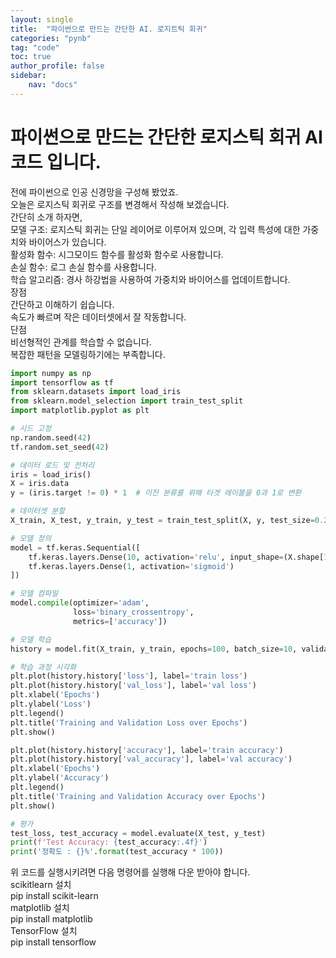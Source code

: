 ```yaml
---
layout: single
title:  "파이썬으로 만드는 간단한 AI. 로지트틱 회귀"
categories: "pynb"
tag: "code"
toc: true
author_profile: false
sidebar:
    nav: "docs"
---
```


# 파이썬으로 만드는 간단한 로지스틱 회귀 AI 코드 입니다.  
전에 파이썬으로 인공 신경망을 구성해 봤었죠.  
오늘은 로지스틱 회귀로 구조를 변경해서 작성해 보겠습니다.  
간단히 소개 하자면,  
모델 구조: 로지스틱 회귀는 단일 레이어로 이루어져 있으며, 각 입력 특성에 대한 가중치와 바이어스가 있습니다.  
활성화 함수: 시그모이드 함수를 활성화 함수로 사용합니다.  
손실 함수: 로그 손실 함수를 사용합니다.  
학습 알고리즘: 경사 하강법을 사용하여 가중치와 바이어스를 업데이트합니다.  
장점  
간단하고 이해하기 쉽습니다.  
속도가 빠르며 작은 데이터셋에서 잘 작동합니다.  
단점  
비선형적인 관계를 학습할 수 없습니다.  
복잡한 패턴을 모델링하기에는 부족합니다.  


```python
import numpy as np
import tensorflow as tf
from sklearn.datasets import load_iris
from sklearn.model_selection import train_test_split
import matplotlib.pyplot as plt

# 시드 고정
np.random.seed(42)
tf.random.set_seed(42)

# 데이터 로드 및 전처리
iris = load_iris()
X = iris.data
y = (iris.target != 0) * 1  # 이진 분류를 위해 타겟 레이블을 0과 1로 변환

# 데이터셋 분할
X_train, X_test, y_train, y_test = train_test_split(X, y, test_size=0.2, random_state=42)

# 모델 정의
model = tf.keras.Sequential([
    tf.keras.layers.Dense(10, activation='relu', input_shape=(X.shape[1],)),
    tf.keras.layers.Dense(1, activation='sigmoid')
])

# 모델 컴파일
model.compile(optimizer='adam',
              loss='binary_crossentropy',
              metrics=['accuracy'])

# 모델 학습
history = model.fit(X_train, y_train, epochs=100, batch_size=10, validation_data=(X_test, y_test))

# 학습 과정 시각화
plt.plot(history.history['loss'], label='train loss')
plt.plot(history.history['val_loss'], label='val loss')
plt.xlabel('Epochs')
plt.ylabel('Loss')
plt.legend()
plt.title('Training and Validation Loss over Epochs')
plt.show()

plt.plot(history.history['accuracy'], label='train accuracy')
plt.plot(history.history['val_accuracy'], label='val accuracy')
plt.xlabel('Epochs')
plt.ylabel('Accuracy')
plt.legend()
plt.title('Training and Validation Accuracy over Epochs')
plt.show()

# 평가
test_loss, test_accuracy = model.evaluate(X_test, y_test)
print(f'Test Accuracy: {test_accuracy:.4f}')
print('정확도 : {}%'.format(test_accuracy * 100))


```

위 코드를 실행시키려면 다음 명령어를 실행해 다운 받아야 합니다.  
scikitlearn 설치  
pip install scikit-learn  
matplotlib 설치  
pip install matplotlib  
TensorFlow 설치  
pip install tensorflow  
